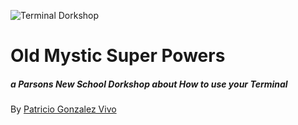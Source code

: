 ![Terminal Dorkshop]()

# Old Mystic Super Powers 
##### a Parsons New School Dorkshop about How to use your Terminal 
By [Patricio Gonzalez Vivo](http://patriciogonzalezvivo.com/)